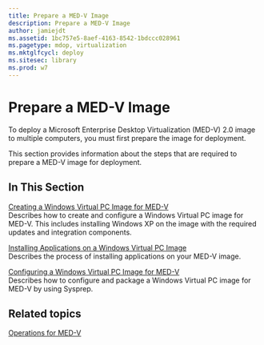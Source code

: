 ```yaml
---
title: Prepare a MED-V Image
description: Prepare a MED-V Image
author: jamiejdt
ms.assetid: 1bc757e5-8aef-4163-8542-1bdccc028961
ms.pagetype: mdop, virtualization
ms.mktglfcycl: deploy
ms.sitesec: library
ms.prod: w7
---
```



# Prepare a MED-V Image


To deploy a Microsoft Enterprise Desktop Virtualization (MED-V) 2.0 image to multiple computers, you must first prepare the image for deployment.

This section provides information about the steps that are required to prepare a MED-V image for deployment.

## In This Section


<a href="" id="creating-a-windows-virtual-pc-image-for-med-v"></a>[Creating a Windows Virtual PC Image for MED-V](creating-a-windows-virtual-pc-image-for-med-v.md)  
Describes how to create and configure a Windows Virtual PC image for MED-V. This includes installing Windows XP on the image with the required updates and integration components.

<a href="" id="installing-applications-on-a-windows-virtual-pc-image"></a>[Installing Applications on a Windows Virtual PC Image](installing-applications-on-a-windows-virtual-pc-image.md)  
Describes the process of installing applications on your MED-V image.

<a href="" id="configuring-a-windows-virtual-pc-image-for-med-v"></a>[Configuring a Windows Virtual PC Image for MED-V](configuring-a-windows-virtual-pc-image-for-med-v.md)  
Describes how to configure and package a Windows Virtual PC image for MED-V by using Sysprep.

## Related topics


[Operations for MED-V](operations-for-med-v.md)

 

 





